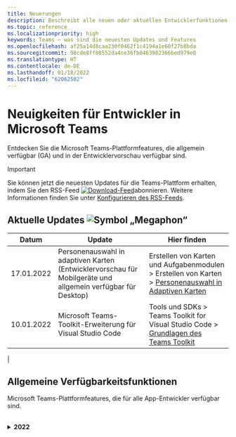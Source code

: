 ```yaml
---
title: Neuerungen
description: Beschreibt alle neuen oder aktuellen Entwicklerfunktionen in Microsoft Teams
ms.topic: reference
ms.localizationpriority: high
keywords: Teams – was sind die neuesten Updates und Features
ms.openlocfilehash: af25a14d8caa230f0462f1c4194a1e60f27b8bda
ms.sourcegitcommit: 98cde8ff08552da4ce36fb0463982366bed979e0
ms.translationtype: HT
ms.contentlocale: de-DE
ms.lasthandoff: 01/18/2022
ms.locfileid: "62062502"
---
```

# <a name="whats-new-for-developers-in-microsoft-teams"></a>Neuigkeiten für Entwickler in Microsoft Teams

Entdecken Sie die Microsoft Teams-Plattformfeatures, die allgemein verfügbar (GA) und in der Entwicklervorschau verfügbar sind.

> [!IMPORTANT]
> Sie können jetzt die neuesten Updates für die Teams-Plattform erhalten, indem Sie den RSS-Feed [![Download-Feed](~/assets/images/RSSfeeds.png)](https://aka.ms/TeamsPlatformUpdates)abonnieren. Weitere Informationen finden Sie unter [Konfigurieren des RSS-Feeds](#get-latest-updates).

## <a name="latest-updates-bullhorn-icon"></a>Aktuelle Updates ![Symbol „Megaphon“](~/assets/images/bullhorn.png)

| Datum | Update | Hier finden  |
| --- | --- | --- |
|17.01.2022| Personenauswahl in adaptiven Karten (Entwicklervorschau für Mobilgeräte und allgemein verfügbar für Desktop) | Erstellen von Karten und Aufgabenmodulen > Erstellen von Karten > [Personenauswahl in Adaptiven Karten](task-modules-and-cards/cards/people-picker.md)|
|10.01.2022 | Microsoft Teams-Toolkit-Erweiterung für Visual Studio Code | Tools und SDKs > Teams Toolkit for Visual Studio Code > [Grundlagen des Teams Toolkit](toolkit/teams-toolkit-fundamentals.md) |
|

## <a name="ga-features"></a>Allgemeine Verfügbarkeitsfunktionen

Microsoft Teams-Plattformfeatures, die für alle App-Entwickler verfügbar sind.

<br>

<details>

<summary><b>2022</b></summary>

| **Date** | **Update** | **Hier finden Sie** |
| -------- | --------- | ----------------|
|17.01.2022| Personenauswahl in adaptiven Karten für Desktop | Erstellen von Karten und Aufgabenmodulen > Erstellen von Karten > [Personenauswahl in Adaptiven Karten](task-modules-and-cards/cards/people-picker.md)|

<br>

<details>

<summary><b>2021</b></summary>

| **Date** | **Update** | **Hier finden Sie** |
| -------- | --------- | ----------------|
|24.12.2021| Schritt-für-Schritt-Anleitung zum Erteilen von Berechtigungen für Tab-Geräte eingeführt. | App-Grundlagen > Gerätefunktionen > [Schritt-für-Schritt-Anleitung zum Erteilen von Berechtigungen für Tab-Geräte](sbs-tab-device-permissions.yml) |
|23.12.2021| Schritt-für-Schritt-Anleitung für die Erstellung von Registerkarten mit adaptiven Karten eingeführt.| Hinzufügen von Authentifizierung > Registerkarten > Verwenden der SSO-Authentifizierung > [Schritt-für-Schritt-Anleitung zum Erstellen von Registerkarten mit adaptiven Karten](sbs-tab-with-adaptive-cards.yml) |
|21.12.2021 | Die Module „Erste Schritte“, „JavaScript“, „C#“ und „Node.js“ für Teams Toolkit 3.0.0 wurden aktualisiert. | • Erste Schritte > [Erstellen Ihrer ersten App mit JavaScript](sbs-gs-javascript.yml) <br> • Erste Schritte > [Erstellen Ihrer ersten App mit C# oder .NET](sbs-gs-csharp.yml) <br> • Erste Schritte> [Erstellen Ihrer ersten App mit Node.js](sbs-gs-nodejs.yml) |
|20.12.2021| Einführung einer Schritt-für-Schritt-Anleitung für Tabs und Messaging-Erweiterungen mit Single Sign-On (SSO). | Authentifizierung hinzufügen > Registerkarten > Verwenden der SSO-Authentifizierung > [Schritt-für-Schritt-Anleitung mit SSO für Registerkarten und Messaging-Erweiterungen](sbs-tabs-and-messaging-extensions-with-SSO.yml)|
|20.12.2021| Schritt-für-Schritt-Anleitung zum Erstellen von Meeting-Inhaltsblasen eingeführt. | Apps für Teams-Meetings erstellen > Apps für Meetings aktivieren und konfigurieren > [Schritt-für-Schritt-Anleitung zum Erstellen von Meeting-Inhaltsblasen](sbs-meeting-content-bubble.yml) |
|09.12.2021| Schritt-für-Schritt-Anleitung zur Phasenansicht des Meetings eingeführt. | Erstellen von Apps für Teams-Besprechungen > Aktivieren und Konfigurieren von Apps für Besprechungen > [Schritt-für-Schritt-Anleitung zum Erstellen von Meeting-Phasenansichten](sbs-meetings-stage-view.yml)|
|13.12.2021 | Richtlinien für mit dem SaaS-Angebot verknüpfte App wurden eingeführt. | Vermarkten Ihrer App > Veröffentlichen Sie sie im Teams Store > Prüfen Sie die Richtlinien zur Store-Validierung > [Richtlinien für Apps, die mit einem SaaS-Angebot verknüpft sind](concepts/deploy-and-publish/appsource/prepare/teams-store-validation-guidelines.md#apps-linked-to-saas-offer)|
|09.12.2021| Schritt-für-Schritt-Anleitung zum Erstellen von Besprechungs-Sidepanels eingeführt. | Erstellen von Apps für Teams-Besprechungen > Aktivieren und Konfigurieren von Apps für Besprechungen > [Schritt-für-Schritt-Anleitung zum Erstellen von Besprechungs-Sidepanels in Teams](sbs-meetings-sidepanel.yml)|
|01.12.2021 | Neues Store-Symbol eingeführt. | • Entwerfen Sie Ihre App > App-Funktionen > [Entwerfen Ihrer persönlichen App für Microsoft Teams](concepts/design/personal-apps.md)</br> • Entwerfen Sie Ihre App > UI-Komponenten > [Entwerfen Ihrer Microsoft Teams-App mit erweiterten UI-Komponenten](concepts/design/design-teams-app-advanced-ui-components.md) |
|24.11.2021| Schritt-für-Schritt-Anleitung zum Generieren von Besprechungstoken eingeführt. | Apps für Teams-Meetings erstellen > Apps für Meetings aktivieren und konfigurieren > [Schritt-für-Schritt-Anleitung zum Erstellen von Meeting-Token in Teams](sbs-meeting-token-generator.yml)|
|17.11.2021| Richtlinien zur Überprüfung des Microsoft Teams-Stores aktualisiert|[Richtlinien für die Store-Validierung](~/concepts/deploy-and-publish/appsource/prepare/teams-store-validation-guidelines.md)|
|17.11.2021| Statische und dynamische Vorschau-Suche für Desktop- und mobile Benutzer.| • Erstellen von Karten und Aufgabenmodulen > Erstellen von Karten > [Vorausschauende Suche in adaptiven Karten](task-modules-and-cards/cards/dynamic-search.md) </br> • Karten und Aufgabenmodule erstellen > Karten erstellen > Übersicht > [Vorausschauende Suche in adaptiven Karten](task-modules-and-cards/what-are-cards.md#type-ahead-search-in-adaptive-cards) </br> • Erstellen von Karten und Aufgabenmodulen > Übersicht > [Karten und Aufgabenmodule](task-modules-and-cards/cards-and-task-modules.md)|
|13.11.2021| Bots können aktiviert werden, um alle Kanalnachrichten mit ressourcenspezifischer Zustimmung (RSC) zu empfangen. | • Erstellen von Bots > Bot-Unterhaltungen > Nachrichten in Bot-Unterhaltungen > [Empfangen aller Kanalnachrichten mit RSC](~/bots/how-to/conversations/channel-messages-with-rsc.md) </br> • Erstellen von Bots > Bot-Unterhaltungen > [Übersicht über Bot-Unterhaltungen](~/bots/how-to/conversations/conversation-basics.md) </br> • Erstellen von Bots > Bot-Unterhaltungen > [Kanal- und Gruppenunterhaltungen](~/bots/how-to/conversations/channel-and-group-conversations.md) |
|28.10.2021| Monetarisieren Sie Ihre Teams-App mit einem transaktionsfähigen SaaS-Angebot.| Vermarkten Ihrer App > Veröffentlichen im Teams Store > [Hinzufügen eines SaaS-Angebots in Ihrer Teams-App](~/concepts/deploy-and-publish/appsource/prepare/include-saas-offer.md) |
|25.10.2021| Aktualisiertes Einstiegsmodul für die Microsoft Teams Entwicklerdokumentation mit neuer Struktur und Verfahren in einer Schritt-für-Schritt-Anleitung.| Erste Schritte > [Starten Sie mit Ihrer ersten Teams-App](get-started/get-started-overview.md) |
|21.10.2021| Fügen Sie eine `registerOnFocused` API für Registerkarten oder persönliche Apps hinzu. | Erstellen von Registerkarten > Erstellen persönlicher Registerkarten > [Hinzufügen `registerOnFocused` einer API für Registerkarten oder persönliche Apps](tabs/how-to/create-personal-tab.md#add-registeronfocused-api-for-tabs-or-personal-apps) |
|20.10.2021| Die Besprechungsphase ist jetzt in der allgemein verfügbaren Version verfügbar. | Erstellen von Apps für Teams-Besprechungen > [Aktivieren und Konfigurieren Ihrer Apps für Teams-Besprechungen](apps-in-teams-meetings/enable-and-configure-your-app-for-teams-meetings.md) |
|20.10.2021| Meeting Details-API und Teams Meeting-Events in Echtzeit. | Erstellen von Apps für Teams-Besprechungen > [Erstellen von Apps für Teams-Besprechungen](~/apps-in-teams-meetings/API-references.md#meeting-details-api) |
|18.10.2021| Registerkartenlink aufklappen und Phasenansicht. | Erstellen von Registerkarten > [Registerkartenlink aufklappen und Phasenansicht](tabs/tabs-link-unfurling.md) |
|08.10.2021| Neue Best Practices für die Gestaltung adaptiver Karten. | Entwerfen Ihrer App > UI-Komponenten > [Entwerfen von adaptiven Karten für Ihre Teams-App](task-modules-and-cards/cards/design-effective-cards.md) |
|05.10.2021| Teams-App ausblenden, bis der Administrator das Anzeigen der App zulässt.| Entwerfen Ihrer App > [Teams-App ausblenden, bis der Administrator sie genehmigt](concepts/design/enable-app-customization.md#hide-teams-app-until-admin-approves) |
|05.10.2021| Planen Sie Ihre Apps für Teams Mobile. | App-Grundlagen > [Planen interaktiver Registerkarten für Teams Mobile](concepts/design/plan-responsive-tabs-for-teams-mobile.md) |
|04.10.2021| Neues Entwicklerportal für Teams zur Verwaltung Ihrer Teams-Apps eingeführt.| Tools und SDK > [Entwicklerportal für Teams](concepts/build-and-test/teams-developer-portal.md) |
|21.09.2021|Teams unterstützt AAD Object-ID und UPN in Benutzernennungen für Bots und eingehende Webhooks.| • Erstellen von Karten und Aufgabenmodulen > Erstellen von Karten > [AAD Object-ID und UPN in Benutzernennung](task-modules-and-cards/what-are-cards.md#support-for-aad-object-id-and-upn-in-user-mention) </br> • Erstellen von Karten und Aufgabenmodulen > Erstellen von Karten > [Karten – Übersicht](task-modules-and-cards/cards/cards-format.md#format-cards-with-markdown) |
|16.08.2021| Unterstützung für die Eingabevalidierung bei adaptiven Karten (v1.3 für alle Funktionen) und Universal Actions (v1.4 für Bot-gesendete Karten). | • Adaptive Karten > Autorenkarten > [Eingabeüberprüfung](/adaptive-cards/authoring-cards/input-validation)</br> • Erstellen von Karten und Aufgabenmodulen > Erstellen von Karten > Universelle Aktionen für adaptive Karten > [Universelle Aktionen für Adaptive Karten v1.4](task-modules-and-cards/cards/universal-actions-for-adaptive-cards/overview.md) |
|30.08.2021| Die Szenenfunktion des „Benutzerdefinierten Zusammen-Modus“ kombiniert die Teilnehmer zu einer einzigen virtuellen Szene und platziert ihre Videostreams auf vordefinierten Plätzen.| Erstellen von Apps für Teams-Besprechungen > [Szenen im benutzerdefinierten Zusammen-Modus](~/apps-in-teams-meetings/teams-together-mode.md) |
|25.08.2021| Einführung einer Schritt-für-Schritt-Anleitung zum Erstellen eines Teams-Bots mit Single Sign-On (SSO).| Hinzufügen der Authentifizierung > Bots > [Schrittweise Anleitung zum Erstellen eines Teams-Bots mit SSO](sbs-bots-with-sso.yml) |
|19.08.2021| Installation-Aktualisierungsereignis, das empfangen wird, wenn Sie einen Bot in einem Konversationsthread installieren.| Erstellen von Bots > Bot-Unterhaltungen > [Ereignis Installations-Update](bots/how-to/conversations/subscribe-to-conversation-events.md#installation-update-event) |
|12.08.2021|Erstellen Sie Registerkarten mit Adaptiven Karten.| Erstellen von Registerkarten > [Registerkarten mit Adaptiven Karten erstellen](tabs/how-to/build-adaptive-card-tabs.md) |
|04.08.2021|Registerkarten haben keine Ränder mehr, die ihre Erfahrungen umgeben.| Registerkarten erstellen > [Entfernen von Registerkartenrändern](resources/removing-tab-margins.md) |
|08.07.2021|Teams Mobile bietet Unterstützung für Apps in Meetings. | Erstellen von Apps für Teams-Besprechungen > [Erweiterbarkeit von Besprechungs-Apps](apps-in-teams-meetings/meeting-app-extensibility.md) |
|28.06.2021|Integrieren Sie Personenauswahl-Funktion. | Integrieren in Teams > [Integrieren der Personenauswahl-Funktion](concepts/device-capabilities/people-picker-capability.md) |  
|25.06.2021| Schrittweise Anleitung zum Senden proaktiver Nachrichten eingeführt. | Erstellen von Bots > Bot-Unterhaltung > Proaktive Nachrichten > [Schrittweise Anleitung zum Senden proaktiver Nachrichten](sbs-send-proactive.yml) |
|09.06.2021| Phasenansicht für Bilder in Adaptiven Karten mit `allowExpand` Attribut.| Erstellen von Karten und Aufgabenmodulen > Erstellen von Karten > [Phasenansicht für Bilder in Adaptiven Karten](task-modules-and-cards/cards/cards-format.md#stage-view-for-images-in-adaptive-cards) |
|31.05.2021| Registerkarten für Unterhaltungen. | Erstellen von Registerkarten > [Starten und Fortsetzen von Unterhaltungen zu Inhalten in Ihren Registerkarten](~/tabs/how-to/conversational-tabs.md) |
|24.05.2021| Richtlinien für den Entwurf von Teams-Apps mit mobilen Mustern aktualisiert. | Entwerfen Ihrer App > [Entwerfen Ihrer Teams-App](~/concepts/design/design-teams-app-overview.md) |
|13.05.2021| Informationen zu mConnect und Skooler hinzugefügt.| Integrieren mit Teams > Moodle LMS >[ Moodle Lernmanagementsystem](resources/moodle-overview.md)|
|10.05.2021| App-Manifest v1.10 veröffentlicht. | App-Manifest > [Manifest-Schema](resources/schema/manifest-schema.md) |
|10.05.2021| Neue App-Anpassungsfunktion. | Entwerfen Sie Ihre App > [Ermöglichen Sie Organisationen, Ihre App anzupassen](concepts/design/enable-app-customization.md) |
|07.05.2021| Deep-Links für Audio- und Videoanrufe im Chat. | Integration in Teams > [Deep-Links](concepts/build-and-test/deep-links.md#deep-linking-to-an-audio-or-audio-video-call) |
|30.04.2021|Neue Anleitung zum Veröffentlichen von Apps im Teams Store. | • Veröffentlichen im Teams Store > [Veröffentlichen Ihrer App im Teams Store](concepts/deploy-and-publish/appsource/publish.md)</br> • Veröffentlichen im Teams Store > [Richtlinien zur Überprüfung des Teams-Shops](concepts/deploy-and-publish/appsource/prepare/teams-store-validation-guidelines.md) |
|29.04.2021 | Unterstützung für universelle Aktionen für Adaptive Karten v1.4. | Erstellung von Karten und Aufgabenmodul > Erstellen von Karten > Universelle Aktionen für Adaptive Karten > [Universelle Aktionen für Adaptive Karten](task-modules-and-cards/cards/universal-actions-for-adaptive-cards/overview.md) |
|29.04.2021 | Benutzerspezifische Ansichten. | Erstellung von Karten und Aufgabenmodulen > Erstellen von Karten > Universelle Aktionen für Adaptive Karten > [Benutzerspezifische Ansichten](task-modules-and-cards/cards/universal-actions-for-adaptive-cards/User-Specific-Views.md) |
|29.04.2021 | Sequenzielle Workflows. | Erstellen von Karten und Aufgabenmodulen > Erstellen von Karten > Universelle Aktionen für Adaptive Karten > [Sequenzielle Workflows](task-modules-and-cards/cards/universal-actions-for-adaptive-cards/Sequential-Workflows.md) |
|29.04.2021 | Aktuelle Karten. | Erstellen von Karten und Aufgabenmodulen > Erstellen von Karten > Universelle Aktionen für Adaptive Karten > [Aktuelle Karten](task-modules-and-cards/cards/universal-actions-for-adaptive-cards/Up-To-Date-Views.md) |
|08.04.2021| Funktion zur Anpassung der App.| • Entwerfen Ihrer Apps > [Übersicht über die Teams-App entwerfen](concepts/design/enable-app-customization.md)</br> • Tools und SDKs > [Entwicklerportal](concepts/build-and-test/teams-developer-portal.md) </br> • App-Manifest > Public Developer Preview > [Manifest-Schema](resources/schema/manifest-schema-dev-preview.md) |
|18.03.2021| Hinweis: Aktualisieren Sie auf Version 4.10 oder höher des Bot Framework SDK, da wir mit der Einstellung von`TeamsInfo.getMembers` und`TeamsInfo.GetMembersAsync` begonnen haben. | Erstellen von Bots > [Bot-API-Änderungen für Team-/Chatmitglieder](resources/team-chat-member-api-changes.md) |
|05.03.2021|Standard-Installationsbereich und Gruppenfunktion.| Vermarkten Ihrer App > [Standard-Installationsbereich und Gruppenfunktion](concepts/deploy-and-publish/add-default-install-scope.md) |
|05.03.2021|Ordnen Sie persönliche App-Registerkarten neu an. | Erstellen von Registerkarten > [Neuanordnen der Registerkarte „Chat“ in persönlichen Apps](tabs/how-to/create-personal-tab.md#reorder-static-personal-tabs) |
|04.03.2021|Ausblendung von Information in Adaptiven Karten.| Erstellen von Karten und Aufgabenmodulen > Erstellen von Karten > [Information ausblenden in Adaptiven Karten](task-modules-and-cards/cards/cards-format.md#information-masking-in-adaptive-cards) |
|19.02.2021|Standortfunktionen hinzugefügt. <br/> Informationen zu Standortfunktionen werden in der Übersicht über Gerätefunktionen, native Geräteberechtigungen, integrierte Medienfunktionen und QR- oder Barcode-Scanner-Funktionsdateien hinzugefügt.| • App-Grundlagen > Gerätefunktionen > [Übersicht](concepts/device-capabilities/device-capabilities-overview.md) </br> • App-Grundlagen > Gerätefunktionen > [Anfordern von Geräteberechtigungen](concepts/device-capabilities/native-device-permissions.md) </br> • App-Grundlagen > Gerätefunktionen > [Integrieren von Medienfunktionen](concepts/device-capabilities/mobile-camera-image-permissions.md) </br> • App-Grundlagen > Gerätefunktionen > [Integrieren von QR- oder Barcode-Scannerfunktionen](concepts/device-capabilities/qr-barcode-scanner-capability.md) </br> • App-Grundlagen > Gerätefunktionen > [Integrieren von Standortfunktionen](concepts/device-capabilities/location-capability.md) |
|18.02.2021|QR- oder Barcode-Scannerfunktion hinzugefügt. <br/> Die Informationen zu QR- oder Barcode-Scanner-Fähigkeiten werden in der Übersicht der Gerätefähigkeiten, den nativen Geräteberechtigungen und den Dateien für die Integration von Medienfähigkeiten hinzugefügt.| • App-Grundlagen > Gerätefunktionen > [Übersicht](concepts/device-capabilities/device-capabilities-overview.md) </br> • App-Grundlagen > Gerätefunktionen > [Anfordern von Geräteberechtigungen](concepts/device-capabilities/native-device-permissions.md) </br> • App-Grundlagen > Gerätefunktionen > [Integrieren von Medienfunktionen](concepts/device-capabilities/mobile-camera-image-permissions.md) </br> • App-Grundlagen > Gerätefunktionen > [Integrieren von QR- oder Barcode-Scannerfunktionen](concepts/device-capabilities/qr-barcode-scanner-capability.md) |
|09.02.2021|Übersicht über die hinzugefügten Gerätefunktionen. <br/> Die Informationen zur Mikrofonfunktion werden in den nativen Geräteberechtigungen und in den Dateien zur Integration von Medienfunktionen hinzugefügt.|• App-Grundlagen > Gerätefunktionen > [Übersicht](concepts/device-capabilities/device-capabilities-overview.md) </br> App-Grundlagen > • Gerätefunktionen > [Anfordern von Geräteberechtigungen](concepts/device-capabilities/native-device-permissions.md) </br> • App-Grundlagen > Gerätefunktionen > [Integrieren von Medienfunktionen](concepts/device-capabilities/mobile-camera-image-permissions.md)|

<br>

</details>

<br>

<details>
<summary><b>Ältere Updates</b></summary>

<details>
  
<summary><b>2020</b></summary>

| **Date** | **Update** | **Hier finden Sie** |
| -------- | --------- | ------------------ |
|30.11.2020|Integration der Identitätsplattform mit Teams Toolkit und Visual Studio Code für Tabs.|[SSO-Authentifizierung mit Teams Toolkit und Visual Studio Code für Registerkarten](toolkit/visual-studio-code-tab-sso.md)|
|16.11.2020|Das Teams App-Manifest wurde auf Version 1.8 aktualisiert.|[Referenz: Manifestschema für Microsoft Teams](resources/schema/manifest-schema.md)|
|10.11.2020|Entwurfsrichtlinien für Teams-Bots.|[Bot-Entwurfsrichtlinien](bots/design/bots.md)|
|30.09.2020|Das Senden und Empfangen von Dateien an Bots auf mobilen Geräten wird jetzt unterstützt.|[Senden und Empfangen von Dateien über Ihren Bot](resources/bot-v3/bots-files.md)|
|22.09.2020|Neue Informationen für den Einstieg in die Entwicklung von Teams.|[Erstellen Ihrer ersten Teams App– Übersicht](build-your-first-app/build-first-app-overview.md)|
|18.09.2020|Unterstützung für In-Meeting Teams-Apps (Versionsvorschau).|[Erstellen von Apps für Teams-Besprechungen](apps-in-teams-meetings/create-apps-for-teams-meetings.md) und [Apps in Teams-Besprechungen](apps-in-teams-meetings/teams-apps-in-meetings.md)|
|19.08.2020|Importieren Sie Teams-Nachrichten mit Microsoft Graph.|[Plattform-Nachrichten von Drittanbietern mithilfe von Microsoft Graph in Teams importieren](graph-api/import-messages/import-external-messages-to-teams.md)
|12.08.2020 |Die Unterstützung adaptiver Karten in eingehenden Webhooks wurde zu GA verschoben.|[Senden von adaptiven Karten mithilfe eines eingehenden Webhooks](~/webhooks-and-connectors/how-to/connectors-using.md#send-adaptive-cards-using-an-incoming-webhook) |
|10.08.2020|Erste Schritte beim Erstellen von Teams-Apps mit dem Visual Studio Toolkit.|[Erstellen von Apps mit dem Microsoft Teams Toolkit und Visual Studio Code](toolkit/visual-studio-overview.md) |
|06.08.2020|Unterstützung für die Tabs SSO-Authentifizierung.|[Entwickeln einer Microsoft Teams-Registerkarte für einmaliges Anmelden](tabs/how-to/authentication/auth-aad-sso.md#develop-an-sso-microsoft-teams-tab) |
|27.07.2020 | Proaktive Bots und Nachrichten mit Microsoft Graph (öffentliche Vorschau).|[Aktivieren der proaktiven Botinstallation und des proaktiven Messagings in Teams mit Microsoft Graph](graph-api/proactive-bots-and-messages/graph-proactive-bots-and-messages.md)|
|22.07.2020 |Funktionsupdates für mobile Geräte.|[Anfordern von Geräteberechtigungen für Ihre Microsoft Teams-Registerkarte](concepts/device-capabilities/native-device-permissions.md) |
|20.07.2020|Teams App-Überprüfungstool für AppSource-Einreichungen.|[Teams App-Überprüfungstool](concepts/deploy-and-publish/appsource/prepare/submission-checklist.md)
|15.07.2020|Erstellen eines virtuellen Assistenten für Teams.|[Virtual Assistant für Microsoft Teams](samples/virtual-assistant.md)|
|14.07.2020|Anzeigen der Dokumentation eines nativen Ladeindikators.|[Anzeigen eines systemeigenen Ladeindikators](tabs/how-to/create-tab-pages/content-page.md#show-a-native-loading-indicator)
|01.07.2020|Erste Schritte beim Erstellen von Teams-Apps mit dem Visual Studio Code Toolkit.|[Erstellen von Apps mit dem Microsoft Teams Toolkit und Visual Studio Code](toolkit/visual-studio-code-overview.md) |
|01.07.2020|Single Sign-On für allgemein verfügbare Registerkarten für Teams Web- und Desktop-Clients.|[Single Sign-On (SSO)](tabs/how-to/authentication/auth-aad-sso.md)|
|05.06.2020| Das Manifestschema wurde auf Version 1.7 aktualisiert.| [Referenz: Manifestschema für Microsoft Teams](resources/schema/manifest-schema.md)|
|18.05.2020|Integrieren Sie Power Virtual Agents in Teams.|[Integrieren eines Power Virtual Agents-Chatbots in Microsoft Teams](bots/how-to/add-power-virtual-agents-bot-to-teams.md)|
|01.04.2020|Integrieren Sie WFM-Systeme in Shifts Connector für Teams.|[Microsoft Teams verschiebt WFM-Connectors](samples/shifts-wfm-connectors.md)
|24.03.2020 | Unterstützung für das Abrufen eines einzelnen Mitglieds einer Unterhaltung und zusätzliche Unterstützung für das Abrufen von ausgelagerten Mitgliedern hinzugefügt. | [Teams-Kontext für Ihren Bot erhalten](~/bots/how-to/get-teams-context.md) |

<br>

</details>

<br>

<details>
  
<summary><b>2019</b></summary>

| **Date** | **Update** | **Hier finden Sie** |
| -------- | --------- | ------------------ |
| 26.12.2019 | Der `replyToId`Parameter in Payloads, die an einen Bot gesendet werden, wird nicht mehr verschlüsselt, so dass Sie diesen Wert verwenden können, um Deeplinks zu diesen Nachrichten zu erstellen. Die Nutzdaten der Nachricht enthalten die verschlüsselten Werte im Parameter`legacy.replyToId`.  |
| 05.11.2019 | Einmaliges Anmelden mit dem Teams JavaScript-SDK. | [Einmaliges Anmelden](tabs/how-to/authentication/auth-aad-sso.md) |
| 31.10.2019 | Konversations-Bots und Messaging-Erweiterungsdokumentation wurden aktualisiert, um das 4.6 Bot Framework SDK widerzuspiegeln. Die Dokumentation für das v3 SDK ist im Abschnitt „Ressourcen“ verfügbar. | Alle Dokumentationen zu Bot- und Messagingerweiterungen. |
| 31.10.2019 | Neue Dokumentationsstruktur und Überarbeitung wichtiger Artikel. Bitte melden Sie alle toten Links oder 404's, indem Sie ein GitHub-Problem erstellen. | Alle! |
| 13.09.2019 | Der Anfrage-Bot wird über die aktionsbasierte Messaging-Erweiterung installiert. | [Initiieren von Aktionen mit Messagingerweiterungen](resources/messaging-extension-v3/create-extensions.md#request-to-install-your-conversational-bot)
| 28.08.2019 | Unterstützung für private Kanäle auf Registerkarten und Connectors. | [Kontext für Ihre Registerkarte erhalten](tabs/how-to/access-teams-context.md#retrieve-context-in-private-channels) |
| 20.06.2019 | Freigeben einer externen Website von einer externen Website in einem Teams-Kanal. | [Für Teams freigeben](~/share-to-teams.md) |
| 25.05.2019 | Antworten sie mit einer Bot-Nachricht aus dem Aufgabenmodul. | [Antworten mit Bot-Nachrichten vom Aufgabenmodul](resources/messaging-extension-v3/create-extensions.md#respond-with-an-adaptive-card-message-sent-from-a-bot) |
| 25.05.2019 | Bots in Gruppenchats. | [Interagieren mit einem Bot im Gruppenchat oder Kanal](~/concepts/bots/bot-conversations/bots-conv-channel.md) |
| 20.05.2019 | Lokalisierung von App-Manifesten. | [App-Lokalisierung](~/publishing/apps-localization.md) |
| 20.05.2019 | Nachrichtenaktionen. | [Nachrichtenaktionen](resources/messaging-extension-v3/create-extensions.md#action-type-message-extensions) |
| 20.05.2019 | Verbreitung von Links (benutzerdefinierte URL-Vorschau). | [Verbreiten von Links](messaging-extensions/how-to/link-unfurling.md)|
| 06.05.2019 | Programm zur Anwendungszertifizierung für Store-Apps. | [Anwendungszertifizierung](~/concepts/deploy-and-publish/appsource/post-publish/overview.md#complete-microsoft-365-certification) |
| 06.05.2019 | App-Vorlagen sind jetzt verfügbar. | [App-Vorlagen](~/samples/app-templates.md). |
| 23.04.2019 | Aktionsbasierte Nachrichtenerweiterungen sind jetzt verfügbar. | [Aktionsbasierte Nachrichtenerweiterungen](~/concepts/messaging-extensions/create-extensions.md) |
| 18.02.2019 | Erstellen von Deep-Links zu privatem Chat. | [Deep-Link zu einem Chat](concepts/build-and-test/deep-links.md#deep-linking-to-a-chat) |
| 23.01.2019 | Anzeigen von SKU- und Lizenztyp-Informationen im Registerkartenkontext. | [Registerkartenkontext](~/concepts/tabs/tabs-context.md) |

<br>

</details>

<br>

<details>

<summary><b>2018</b></summary>

| **Date** | **Update** | **Hier finden Sie** |
| -------- | --------- | ------------------ |
| 12.11.2018 | Registerkarten im Gruppenchat sind jetzt in der veröffentlichten Version von Teams verfügbar. Im Rahmen dieser Arbeit wurde der Abschnitt „Registerkarten“ aus Gründen der Übersichtlichkeit überarbeitet.| [Konfigurierbare Registerkarten](~/concepts/tabs/tabs-configurable.md) |
| 11.11.2018 | Die ersten Schritte für Node JS und .NET/C# wurden aktualisiert, um App Studio in Teams zu verwenden, und ein neuer Abschnitt zum Hosten von Node-basierten Teams-Apps in Azure wurde hinzugefügt. | [Erste Schritte mit der Microsoft Teams-Plattform mit C#/.NET und App Studio](~/get-started/get-started-dotnet-app-studio.md),  [Erste Schritte auf der Microsoft Teams-Plattform mit Node JS und App Studio](~/get-started/get-started-nodejs-app-studio.md), [Hosten Ihrer Node Teams-App in Azure](~/get-started/get-started-nodejs-in-azure.md)|
| 09.11.2018 | Sie können jetzt Deep-Links zu privaten Chats zwischen Benutzern erstellen. | [Deep-Link zu einem Chat](concepts/build-and-test/deep-links.md#deep-linking-to-a-chat) |
| 08.11.2018 | SharePoint Framework 1.7 wurde ausgeliefert und mit ihm eine neue Funktion zur Verwendung der Registerkarte Microsoft Teams als SharePoint Framework Webpart. | [Registerkarten in SharePoint](~/concepts/tabs/tabs-in-sharepoint.md) |
| 05.11.2018 | Das **Aufgabenmodul** -Feature wurde veröffentlicht. Ein Aufgabenmodul ermöglicht es Ihnen, modale Popup-Fenster in Ihrer Teams-Anwendung zu erstellen, sowohl von Bots als auch von Registerkarten aus. Innerhalb des Popups können Sie Ihren eigenen benutzerdefinierten HTML-/JavaScript-Code ausführen, ein `<iframe>`-basiertes Widget anzeigen, z. B. ein YouTube- oder Microsoft Stream-Video, oder eine [adaptive Karte](/adaptive-cards/)anzeigen. | [Aufgabenmodul – Übersicht](~/concepts/task-modules/task-modules-overview.md), [Aufgabenmodul auf Registerkarten](~/concepts/task-modules/task-modules-tabs.md),  [Aufgabenmodul in Bots](~/concepts/task-modules/task-modules-bots.md) |
| 05.10.2018 | Formatierungsinformationen für Karten wurden aktualisiert und auf den Desktop-, iOS- und Android-Clients für Teams getestet. | [Karten](~/concepts/cards/cards.md), [Kartenformatierung](~/concepts/cards/cards-format.md) |
| 24.09.2018 | Die APIs für Anrufe und Online-Meetings für Microsoft Graph wurden in die Beta-Phase überführt, und Teams-Apps können jetzt auf vielfältige Weise mit Nutzern über Sprache und Video interagieren. | [Bots für Anrufe und Onlinebesprechungen](~/concepts/calls-and-meetings/registering-calling-bot.md), [Medienkonzepte in Echtzeit](~/concepts/calls-and-meetings/real-time-media-concepts.md), [Registrieren eines Anrufbots](~/concepts/calls-and-meetings/registering-calling-bot.md), [Debuggen und lokale Tests](~/concepts/calls-and-meetings/debugging-local-testing-calling-meeting-bots.md), [von Anwendungen gehostete Medien](~/concepts/calls-and-meetings/requirements-considerations-application-hosted-media-bots.md), [Behandlung eingehender Anrufbenachrichtigungen](~/concepts/calls-and-meetings/call-notifications.md) |
| 11.09.2018 | Registerkartenkonfigurationsseiten sind jetzt deutlich größer. | [Registerkarten-Design](tabs/design/tabs.md) |
| 15.08.2018 | Adaptive Karten werden jetzt in Teams unterstützt.|[Adaptive Kartenaktionen in Teams](task-modules-and-cards/cards/cards-reference.md#adaptive-card) |
| 10.08.2018 | Client-Unterstützung für DevTools.| [DevTools für den Microsoft Teams-Desktop Client](~/resources/dev-preview/developer-preview-tools.md)|
| 08.08.2018 | Messaging-Erweiterungen unterstützen jetzt mehrere Befehle. | [composeExtensions.commands](~/resources/schema/manifest-schema.md#composeextensionscommands)|
| 07.08.2018 | Die Inline-Konfiguration wird jetzt in Connectors unterstützt. Die Connectors-Dokumentation wurde ebenfalls überarbeitet und aus Gründen der Übersichtlichkeit erweitert.| [Connectors](~/concepts/connectors/connectors.md)|
| 06.08.2018 | Ihr Bot kann jetzt Dateien senden und empfangen. | [Senden und Empfangen von Dateien über Ihren Bot](~/bots/how-to/bots-filesv4.md)|
| 23.07.2018 | Informationen zur erneuten App-Zertifizierung wurden dem Abschnitt „Veröffentlichen“ hinzugefügt. |[Manifest-Berechtigungen](resources/schema/manifest-schema.md#permissions)|
| 16.07.2018 | Der Registerkarten-Konfigurationsseite wurde mehr Speicherplatz zugewiesen. | [Die Registerkarten-Konfigurationsseite ist erheblich größer](tabs/design/tabs.md)|
| 12.07.2018 | Informationen zum Gastzugriff. | [Gastzugriff in Microsoft Teams](/microsoftteams/guest-access#guest-access-overview)|
| 07.06.2018 | Informationen für den Microsoft Teams-Tenant-App-Katalog wurden hinzugefügt. | [Veröffentlichen Ihrer Microsoft Teams-App](~/publishing/apps-publish.md)|
| 29.05.2018 | Adaptive Karten werden in Teams unterstützt. | [Adaptive Kartenaktionen in Teams](task-modules-and-cards/cards/cards-reference.md) |
| 17.04.2018 | replyToID wurde den Nutzdaten für die `Invoke` und `MessageBack` Kartenaktionen hinzugefügt. Dies ist besonders nützlich, wenn Sie die Nachricht aktualisieren müssen, von der die Kartenaktion stammt. | [Kartenaktionen](~/concepts/cards/cards-actions.md)|
| 12.04.2018 | Dieses Thema wurde hinzugefügt, um Änderungen an der Programmierschnittstelle von Teams und an dieser Dokumentation zu verfolgen. | [Neuerungen](~/whats-new.md)|
| 10.04.2018 | Die Authentifizierungs-URLs wurden so geändert, dass sie nun konsequent die Tenant-ID im Pfad verwenden. | [Authentifizierungsablauf für Registerkarten](~/concepts/authentication/auth-flow-tab.md), [AAD-Registerkartenauthentifizierung](~/concepts/authentication/auth-tab-AAD.md)|
| 06.04.2018 | Entwurfsrichtlinien für die Verwendung des Befehlsfelds hinzugefügt. |[Befehlsfeld](~/resources/design/framework/command-box.md)|
| 02.04.2018 | Verwenden von Bots zum Senden von Benachrichtigungen für Ihre App. |[Reine Benachrichtigungsbots](~/concepts/bots/bots-notification-only.md)|
| 27.03.2018 | Erweiterte Dokumentation für proaktives Messaging. |[Beginn einer Unterhaltung](./concepts/bots/bot-conversations/bots-conv-proactive.md)|
| 15.03.2018 | Umgestaltete Dokumentation für Karten. |[Karten](~/concepts/cards/cards.md), [Kartenaktionen](~/concepts/cards/cards-actions.md), [Kartenformatierung](~/concepts/cards/cards-format.md), [Kartenreferenz](~/concepts/cards/cards-reference.md)|
| 03.03.2018 | Dokumentation für Teams App Studio hinzugefügt. |[Schnelles Entwickeln von Apps mit Teams App Studio](~/get-started/get-started-app-studio.md) [mithilfe der Steuerelement-Bibliothek in App Studio](~/get-started/app-studio-component-library.md)|
| 27.02.2018 | Beispielcode zum Veranschaulichen der AsTeamsChannelAccounts()-Methode hinzugefügt. |[Kontext für Ihren Bot erhalten](~/concepts/bots/bots-context.md)|
| 05.02.2018 | Themen für die ersten Schritte mit C# hinzugefügt. |[Erste Schritte mit der Microsoft Teams-Plattform mit C#/.NET](./get-started/get-started-dotnet-app-studio.md)|

<br>

</details>
</details>

## <a name="developer-preview"></a>Developer Preview

Die Entwicklervorschau ist ein öffentliches Programm, das frühzeitigen Zugriff auf nicht veröffentlichte Features der Teams-Plattform bietet.  

| **Date** | **Update** | **Hier finden Sie** |
| -------- | --------- | ------------------ |
|17.01.2022| Personenauswahl in Adaptiven Karten für Mobilgeräte  | Erstellen von Karten und Aufgabenmodulen > Erstellen von Karten > [Personenauswahl in Adaptiven Karten](task-modules-and-cards/cards/people-picker.md)|
|10.01.2022 | Microsoft Teams-Toolkit-Erweiterung für Visual Studio Code | Tools und SDKs > Teams Toolkit for Visual Studio Code > [Grundlagen des Teams Toolkit](toolkit/teams-toolkit-fundamentals.md) |
|24.12.2021| Schritt-für-Schritt-Anleitung zum Erteilen von Berechtigungen für Tab-Geräte eingeführt. | App-Grundlagen > Gerätefunktionen > [Schritt-für-Schritt-Anleitung zum Erteilen von Berechtigungen für Tab-Geräte](sbs-tab-device-permissions.yml) |
|15.11.2021| Persönliche Registerkarten und Messaging-Erweiterungen werden in Outlook und Office ausgeführt | [Erweitern von Teams-Apps auf Microsoft 365](~/m365-apps/overview.md) |
|28.10.2021|Bots können aktiviert werden, um alle Kanalnachrichten mithilfe der ressourcenspezifischen Zustimmung (Resource-Specific Consent, RSC) zu empfangen.| • Erstellen von Bots > Bot-Unterhaltungen > Nachrichten in Bot-Unterhaltungen > [Empfangen aller Nachrichten mit RSC](~/bots/how-to/conversations/channel-messages-with-rsc.md) </br> • Erstellen von Bots > Bot-Unterhaltungen > [Übersicht über Bot-Unterhaltungen](~/bots/how-to/conversations/conversation-basics.md) </br> • Erstellen von Bots > Bot-Unterhaltungen > [Kanal- und Gruppenunterhaltungen](~/bots/how-to/conversations/channel-and-group-conversations.md) </br> • App-Manifest > Öffentliche Entwickler-Vorschau > [Manifest-Schema für Entwickler-Vorschau](~/resources/schema/manifest-schema-dev-preview.md) |
|19.10.2021|Geräteberechtigungen für den Browser.| App-Grundlagen > Gerätefunktionen > [Geräteberechtigungen für den Browser](concepts/device-capabilities/browser-device-permissions.md) |
|21.06.2021|Deinstallationsverhalten für persönliche Apps mit Bot.| Erstellen von Bots > Bot-Unterhaltungen > [Verhaltensaktualisierungen in persönlichen Apps mit Bots deinstallieren](bots/how-to/conversations/subscribe-to-conversation-events.md#uninstall-behavior-for-personal-app-with-bot)|
|16.06.2021| Ressourcenspezifische Zustimmung für Chats.| • Verwenden von Teams-Daten mit Microsoft Graph > [Ressourcenspezifische Zustimmung](graph-api/rsc/resource-specific-consent.md) </br> • Testen Ihrer App > Microsoft Graph > [Testen ressourcenspezifischer Genehmigungen in Teams](graph-api/rsc/test-resource-specific-consent.md)|

Weitere Informationen finden Sie unter [Öffentliche Entwickler-Vorschau für Teams](~/resources/dev-preview/developer-preview-intro.md).

## <a name="teams-app-template-catalog"></a>Teams App-Vorlagenkatalog

Neben neuen Features bieten wir auch [produktionsreife Teams-App-Vorlagen](samples/app-templates.md), die Sie sofort einsetzen oder an Ihre Anforderungen anpassen können. Neu hinzugefügte Vorlagen werden mit einem Stern ☆angezeigt.

## <a name="submit-your-feedback"></a>Feedback übermitteln

Wir empfehlen Teams-Entwicklern, Fragen zu stellen, Fehler zu melden, Anfragen zu Features zu übermitteln und Beiträge zu leisten. Sie können Feedback über einen der [verfügbaren Kanäle](feedback.md)übermitteln.

## <a name="get-latest-updates"></a>Neueste Updates abrufen

Sie können die neuesten Updates der Teams-Plattform erhalten, indem Sie den [RSS-Feed](https://aka.ms/TeamsPlatformUpdates) abonnieren.

### <a name="to-configure-rss-feed"></a>So konfigurieren Sie den RSS-Feed

1. Öffnen Sie Microsoft Teams.
1. Wählen Sie im linken Bereich **Teams** aus.
1. Wählen Sie einen Kanal im Team aus.
1. Ellipsen &#x25CF;&#x25CF;&#x25CF; auswählen und wählen Sie aus der Dropdown-Liste **Connectors**.
1. Suchen Sie im angezeigten Dialogfeld **Connectors** nach **RSS**.
1. Wählen Sie **Konfigurieren** aus.
1. Geben Sie einen Namen in **Geben Sie einen Namen für Ihre RSS-Verbindung ein**.
1. Geben Sie **<https://aka.ms/TeamsPlatformUpdates>** in **Adresse für RSS-Feed** ein.
1. Wählen Sie die Häufigkeit des Feeds aus der Dropdownliste **Zusammenfassungshäufigkeit** aus.
1. Wählen Sie **Speichern**.
